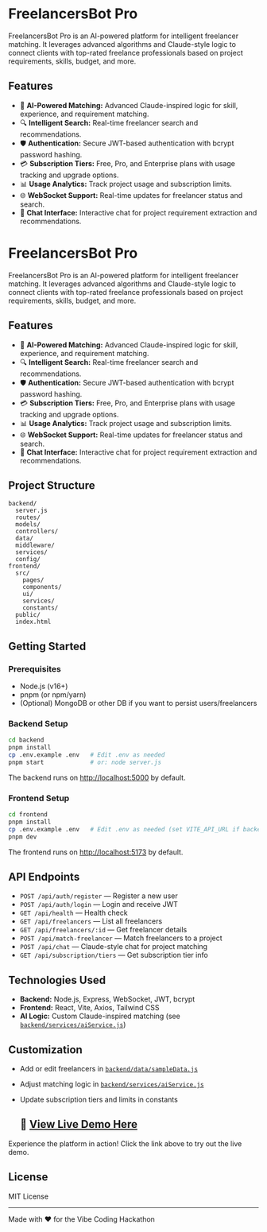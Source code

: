 # FreelancersBot Pro

FreelancersBot Pro is an AI-powered platform for intelligent freelancer matching. It leverages advanced algorithms and Claude-style logic to connect clients with top-rated freelance professionals based on project requirements, skills, budget, and more.

## Features

- 🤖 **AI-Powered Matching:** Advanced Claude-inspired logic for skill, experience, and requirement matching.
- 🔍 **Intelligent Search:** Real-time freelancer search and recommendations.
- 🛡️ **Authentication:** Secure JWT-based authentication with bcrypt password hashing.
- 💳 **Subscription Tiers:** Free, Pro, and Enterprise plans with usage tracking and upgrade options.
- 📊 **Usage Analytics:** Track project usage and subscription limits.
- 🌐 **WebSocket Support:** Real-time updates for freelancer status and search.
- 💬 **Chat Interface:** Interactive chat for project requirement extraction and recommendations.
# FreelancersBot Pro

FreelancersBot Pro is an AI-powered platform for intelligent freelancer matching. It leverages advanced algorithms and Claude-style logic to connect clients with top-rated freelance professionals based on project requirements, skills, budget, and more.

## Features

- 🤖 **AI-Powered Matching:** Advanced Claude-inspired logic for skill, experience, and requirement matching.
- 🔍 **Intelligent Search:** Real-time freelancer search and recommendations.
- 🛡️ **Authentication:** Secure JWT-based authentication with bcrypt password hashing.
- 💳 **Subscription Tiers:** Free, Pro, and Enterprise plans with usage tracking and upgrade options.
- 📊 **Usage Analytics:** Track project usage and subscription limits.
- 🌐 **WebSocket Support:** Real-time updates for freelancer status and search.
- 💬 **Chat Interface:** Interactive chat for project requirement extraction and recommendations.

## Project Structure

```
backend/
  server.js
  routes/
  models/
  controllers/
  data/
  middleware/
  services/
  config/
frontend/
  src/
    pages/
    components/
    ui/
    services/
    constants/
  public/
  index.html
```

## Getting Started

### Prerequisites

- Node.js (v16+)
- pnpm (or npm/yarn)
- (Optional) MongoDB or other DB if you want to persist users/freelancers

### Backend Setup

```sh
cd backend
pnpm install
cp .env.example .env   # Edit .env as needed
pnpm start             # or: node server.js
```

The backend runs on [http://localhost:5000](http://localhost:5000) by default.

### Frontend Setup

```sh
cd frontend
pnpm install
cp .env.example .env   # Edit .env as needed (set VITE_API_URL if backend is remote)
pnpm dev
```

The frontend runs on [http://localhost:5173](http://localhost:5173) by default.

## API Endpoints

- `POST /api/auth/register` — Register a new user
- `POST /api/auth/login` — Login and receive JWT
- `GET /api/health` — Health check
- `GET /api/freelancers` — List all freelancers
- `GET /api/freelancers/:id` — Get freelancer details
- `POST /api/match-freelancer` — Match freelancers to a project
- `POST /api/chat` — Claude-style chat for project matching
- `GET /api/subscription/tiers` — Get subscription tier info

## Technologies Used

- **Backend:** Node.js, Express, WebSocket, JWT, bcrypt
- **Frontend:** React, Vite, Axios, Tailwind CSS
- **AI Logic:** Custom Claude-inspired matching (see [`backend/services/aiService.js`](backend/services/aiService.js))

## Customization

- Add or edit freelancers in [`backend/data/sampleData.js`](backend/data/sampleData.js)
- Adjust matching logic in [`backend/services/aiService.js`](backend/services/aiService.js)
- Update subscription tiers and limits in constants

  ## 🚀 [View Live Demo Here](https://freelancersbot.netlify.app)

Experience the platform in action! Click the link above to try out the live demo.

## License

MIT License

---

Made with ❤️ for the Vibe Coding Hackathon
